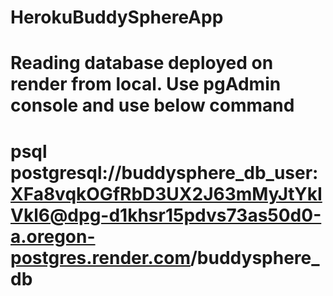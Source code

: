 # HerokuBuddySphereApp
# Reading database deployed on render from local.  Use pgAdmin console and use below command
# psql postgresql://buddysphere_db_user:XFa8vqkOGfRbD3UX2J63mMyJtYkIVkl6@dpg-d1khsr15pdvs73as50d0-a.oregon-postgres.render.com/buddysphere_db